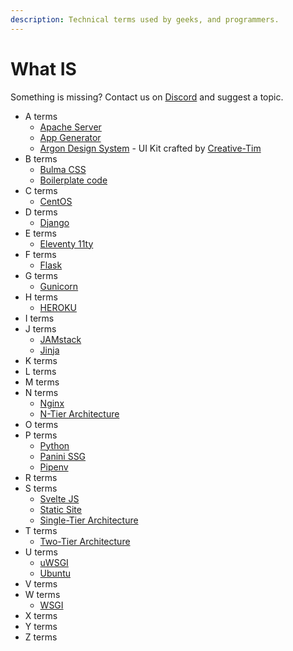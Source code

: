 ```yaml
---
description: Technical terms used by geeks, and programmers.
---
```


# What IS

Something is missing? Contact us on [Discord](https://discord.gg/fZC6hup) and suggest a topic. 

* A terms
  * [Apache Server](apache.md)
  * [App Generator](../../app-generator.md)
  * [Argon Design System](../design-system/argon-design-system.md) - UI Kit crafted by [Creative-Tim](../partners/creative-tim.md)
* B terms
  * [Bulma CSS](bulma-css.md)
  * [Boilerplate code](boilerplate-code.md)
* C terms
  * [CentOS](centos.md)
* D terms
  * [Django](django.md)
* E terms
  * [Eleventy 11ty](eleventy.md)
* F terms
  * [Flask](flask.md)
* G terms
  * [Gunicorn](gunicorn.md)
* H terms
  * [HEROKU](heroku.md)
* I terms
* J terms
  * [JAMstack](jamstack.md)
  * [Jinja](jinja.md)
* K terms
* L terms
* M terms
* N terms
  * [Nginx](nginx.md)
  * [N-Tier Architecture](n-tier-architecture.md)
* O terms
* P terms
  * [Python](python.md)
  * [Panini SSG](panini.md)
  * [Pipenv](pipenv.md)
* R terms
* S terms
  * [Svelte JS](svelte-js.md)
  * [Static Site](static-site.md)
  * [Single-Tier Architecture](single-tier-architecture.md)
* T terms
  * [Two-Tier Architecture](two-tier-architecture.md)
* U terms
  * [uWSGI](uwsgi.md)
  * [Ubuntu](ubuntu.md)
* V terms
* W terms
  * [WSGI](wsgi.md)
* X terms
* Y terms
* Z terms

